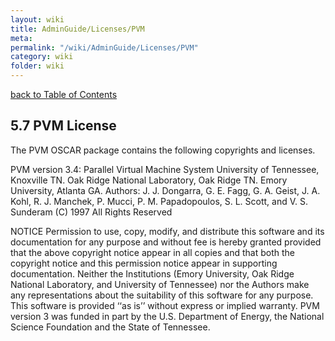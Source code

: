 ```yaml
---
layout: wiki
title: AdminGuide/Licenses/PVM
meta: 
permalink: "/wiki/AdminGuide/Licenses/PVM"
category: wiki
folder: wiki
---
```

<!-- Name: AdminGuide/Licenses/PVM -->
<!-- Version: 1 -->
<!-- Author: jparpail -->
[back to Table of Contents](/wiki/AdminGuide/)

## 5.7 PVM License

The PVM OSCAR package contains the following copyrights and licenses.

  PVM version 3.4: Parallel Virtual Machine System
  University of Tennessee, Knoxville TN.
  Oak Ridge National Laboratory, Oak Ridge TN.
  Emory University, Atlanta GA.
  Authors: J. J. Dongarra, G. E. Fagg, G. A. Geist,
  J. A. Kohl, R. J. Manchek, P. Mucci,
  P. M. Papadopoulos, S. L. Scott, and V. S. Sunderam
  (C) 1997 All Rights Reserved

  NOTICE
  Permission to use, copy, modify, and distribute this software and its
  documentation for any purpose and without fee is hereby granted
  provided that the above copyright notice appear in all copies and
  that both the copyright notice and this permission notice appear in
  supporting documentation.
  Neither the Institutions (Emory University, Oak Ridge National
  Laboratory, and University of Tennessee) nor the Authors make any
  representations about the suitability of this software for any
  purpose. This software is provided ‘‘as is’’ without express or
  implied warranty.
  PVM version 3 was funded in part by the U.S. Department of Energy,
  the National Science Foundation and the State of Tennessee.
